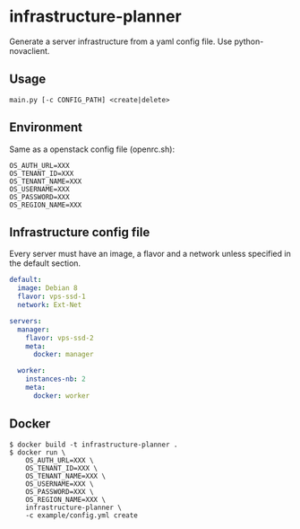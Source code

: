infrastructure-planner
======================

Generate a server infrastructure from a yaml config file.
Use python-novaclient.

## Usage

```shell
main.py [-c CONFIG_PATH] <create|delete>
```

## Environment

Same as a openstack config file (openrc.sh):
```shell
OS_AUTH_URL=XXX
OS_TENANT_ID=XXX
OS_TENANT_NAME=XXX
OS_USERNAME=XXX
OS_PASSWORD=XXX
OS_REGION_NAME=XXX
```

## Infrastructure config file

Every server must have an image, a flavor and a network unless specified in the default section.

```yaml
default:
  image: Debian 8
  flavor: vps-ssd-1
  network: Ext-Net

servers:
  manager:
    flavor: vps-ssd-2
    meta:
      docker: manager

  worker:
    instances-nb: 2
    meta:
      docker: worker
```

## Docker

```shell
$ docker build -t infrastructure-planner .
$ docker run \
    OS_AUTH_URL=XXX \
    OS_TENANT_ID=XXX \
    OS_TENANT_NAME=XXX \
    OS_USERNAME=XXX \
    OS_PASSWORD=XXX \
    OS_REGION_NAME=XXX \
    infrastructure-planner \
    -c example/config.yml create
```
